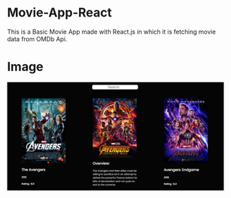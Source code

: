 # Movie-App-React

This is a Basic Movie App made with React.js in which it is fetching movie data from OMDb Api.

# Image

![alt text](https://github.com/gauravsingh7897/Movie-App-React/blob/main/image.png)
